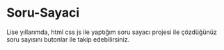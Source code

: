 # Soru-Sayaci
Lise yıllarımda, html css js ile yaptığım soru sayacı projesi ile çözdüğünüz soru sayısını butonlar ile takip edebilirsiniz.
